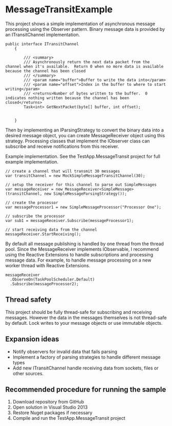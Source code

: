 # MessageTransitExample
This project shows a simple implementation of asynchronous message processing using the Observer pattern.  Binary message data is provided by an ITransitChannel implementation.

```
public interface ITransitChannel
    {

        /// <summary>
        /// Asynchronously return the next data packet from the channel when it's available.  Return 0 when no more data is available because the channel has been closed
        /// </summary>
        /// <param name="buffer">Buffer to write the data into</param>
        /// <param name="offset">Index in the buffer to where to start writing</param>
        /// <returns>Number of bytes written to the buffer.  0 indicates nothing written because the channel has been closed</returns>
        Task<int> GetNextPacket(byte[] buffer, int offset);


    }
```

Then by implementing an IParsingStrategy to convert the binary data into a desired message object, you can create MessageReceiver object using this strategy.  Processing classes that implement the IObserver<T> class can subscribe and receive notifications from this receiver.

Example implementation.  See the TestApp.MessageTransit project for full example implementation.
```
// create a channel that will transmit 30 messages
var transitChannel = new MockSimpleMessageTransitChannel(30);

// setup the receiver for this channel to parse out SimpleMessages
var messageReceiver = new MessageReceiver<SimpleMessage>(transitChannel, new SimpleMessageParsingStrategy());

// create the processor
var messageProcessor1 = new SimpleMessageProcessor("Processor One");

// subscribe the processor
var sub1 = messageReceiver.Subscribe(messageProcessor1);

// start receiving data from the channel
messageReceiver.StartReceiving();

```
By default all message publishing is handled by one thread from the thread pool.  Since the MessageReceiver implements IObservable, I recommend using the Reactive Extensions to handle subscriptions and processing message data.  For example, to handle message processing on a new worker thread with Reactive Extensions.

```
messageReceiver
  .ObserveOn(TaskPoolScheduler.Default)
  .Subscribe(messageProcessor2);

```

## Thread safety
This project should be fully thread-safe for subscribing and receiving messages.  However the data in the messages themselves is not thread-safe by default.  Lock writes to your message objects or use immutable objects.

## Expansion ideas
  
  * Notify observers for invalid data that fails parsing
  * Implement a factory of parsing strategies to handle different message types
  * Add new ITransitChannel handle receiving data from sockets, files or other sources.
  
## Recommended procedure for running the sample
1. Download repository from GitHub
2. Open solution in Visual Studio 2013
3. Restore Nuget packages if necessary
4. Compile and run the TestApp.MessageTransit project

